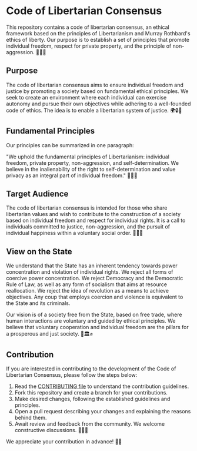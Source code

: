 # Code of Libertarian Consensus

This repository contains a code of libertarian consensus, an ethical framework based on the principles of Libertarianism and Murray Rothbard's ethics of liberty. Our purpose is to establish a set of principles that promote individual freedom, respect for private property, and the principle of non-aggression. 🗽💼🤝

## Purpose

The code of libertarian consensus aims to ensure individual freedom and justice by promoting a society based on fundamental ethical principles. We seek to create an environment where each individual can exercise autonomy and pursue their own objectives while adhering to a well-founded code of ethics. The idea is to enable a libertarian system of justice. 🌍🔒🚀

## Fundamental Principles

Our principles can be summarized in one paragraph:

"We uphold the fundamental principles of Libertarianism: individual freedom, private property, non-aggression, and self-determination. We believe in the inalienability of the right to self-determination and value privacy as an integral part of individual freedom." 🙌📜🔐

## Target Audience

The code of libertarian consensus is intended for those who share libertarian values and wish to contribute to the construction of a society based on individual freedom and respect for individual rights. It is a call to individuals committed to justice, non-aggression, and the pursuit of individual happiness within a voluntary social order. 👥🤝🌱

## View on the State

We understand that the State has an inherent tendency towards power concentration and violation of individual rights. We reject all forms of coercive power concentration. We reject Democracy and the Democratic Rule of Law, as well as any form of socialism that aims at resource reallocation. We reject the idea of revolution as a means to achieve objectives. Any coup that employs coercion and violence is equivalent to the State and its criminals.

Our vision is of a society free from the State, based on free trade, where human interactions are voluntary and guided by ethical principles. We believe that voluntary cooperation and individual freedom are the pillars for a prosperous and just society. 🚫🏛️✊

## Contribution

If you are interested in contributing to the development of the Code of Libertarian Consensus, please follow the steps below:

1. Read the [CONTRIBUTING file](link-to-CONTRIBUTING.md) to understand the contribution guidelines.
2. Fork this repository and create a branch for your contributions.
3. Make desired changes, following the established guidelines and principles.
4. Open a pull request describing your changes and explaining the reasons behind them.
5. Await review and feedback from the community. We welcome constructive discussions. 🤝🚀📝

We appreciate your contribution in advance! 🙏✨
